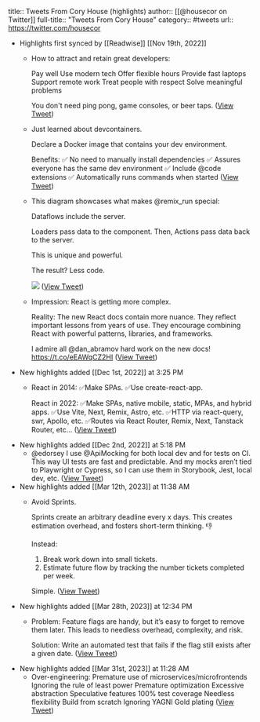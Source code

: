 title:: Tweets From Cory House (highlights)
author:: [[@housecor on Twitter]]
full-title:: "Tweets From Cory House"
category:: #tweets
url:: https://twitter.com/housecor

- Highlights first synced by [[Readwise]] [[Nov 19th, 2022]]
	- How to attract and retain great developers:
	  
	  Pay well
	  Use modern tech
	  Offer flexible hours
	  Provide fast laptops
	  Support remote work
	  Treat people with respect
	  Solve meaningful problems
	  
	  You don't need ping pong, game consoles, or beer taps. ([View Tweet](https://twitter.com/housecor/status/1387025347691130881))
	- Just learned about devcontainers.
	  
	  Declare a Docker image that contains your dev environment. 
	  
	  Benefits:
	  ✅ No need to manually install dependencies
	  ✅ Assures everyone has the same dev environment
	  ✅ Include @code extensions
	  ✅ Automatically runs commands when started ([View Tweet](https://twitter.com/housecor/status/1483086303348637701))
	- This diagram showcases what makes @remix_run special: 
	  
	  Dataflows include the server. 
	  
	  Loaders pass data to the component. Then, Actions pass data back to the server. 
	  
	  This is unique and powerful. 
	  
	  The result? Less code. 
	  
	  ![](https://pbs.twimg.com/media/FWTiKsgXkAQnS-y.jpg) ([View Tweet](https://twitter.com/housecor/status/1541605649875980289))
	- Impression: React is getting more complex.
	  
	  Reality: The new React docs contain more nuance. They reflect important lessons from years of use. They encourage combining React with powerful patterns, libraries, and frameworks. 
	  
	  I admire all @dan_abramov hard work on the new docs! https://t.co/eEAWqCZ2HI ([View Tweet](https://twitter.com/housecor/status/1532849344935866370))
- New highlights added [[Dec 1st, 2022]] at 3:25 PM
	- React in 2014: 
	  ✅Make SPAs. 
	  ✅Use create-react-app.
	  
	  React in 2022: 
	  ✅Make SPAs, native mobile, static, MPAs, and hybrid apps. 
	  ✅Use Vite, Next, Remix, Astro, etc. 
	  ✅HTTP via react-query, swr, Apollo, etc. 
	  ✅Routes via React Router, Remix, Next, Tanstack Router, etc... ([View Tweet](https://twitter.com/housecor/status/1586704800988684288))
- New highlights added [[Dec 2nd, 2022]] at 5:18 PM
	- @edorsey I use @ApiMocking for both local dev and for tests on CI. This way UI tests are fast and predictable. And my mocks aren’t tied to Playwright or Cypress, so I can use them in Storybook, Jest, local dev, etc. ([View Tweet](https://twitter.com/housecor/status/1597966392741236738))
- New highlights added [[Mar 12th, 2023]] at 11:38 AM
	- Avoid Sprints.
	  
	  Sprints create an arbitrary deadline every x days. This creates estimation overhead, and fosters short-term thinking. 👎
	  
	  Instead: 
	  1. Break work down into small tickets.
	  2. Estimate future flow by tracking the number tickets completed per week.
	  
	  Simple. ([View Tweet](https://twitter.com/housecor/status/1634175905793732609))
- New highlights added [[Mar 28th, 2023]] at 12:34 PM
	- Problem: Feature flags are handy, but it’s easy to forget to remove them later. This leads to needless overhead, complexity, and risk.
	  
	  Solution: Write an automated test that fails if the flag still exists after a given date. ([View Tweet](https://twitter.com/housecor/status/1639975667713409030))
- New highlights added [[Mar 31st, 2023]] at 11:28 AM
	- Over-engineering: 
	  Premature use of microservices/microfrontends
	  Ignoring the rule of least power
	  Premature optimization
	  Excessive abstraction
	  Speculative features
	  100% test coverage
	  Needless flexibility
	  Build from scratch
	  Ignoring YAGNI
	  Gold plating ([View Tweet](https://twitter.com/housecor/status/1607412976876666880))